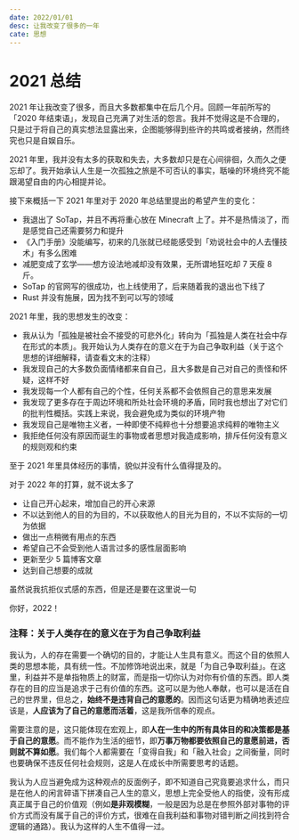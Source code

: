 ```yaml
---
date: 2022/01/01
desc: 让我改变了很多的一年
cate: 思想
---
```

# 2021 总结

2021 年让我改变了很多，而且大多数都集中在后几个月。回顾一年前所写的「2020 年结束语」，发现自己充满了对生活的怨言。我并不觉得这是不合理的，只是过于将自己的真实想法显露出来，企图能够得到些许的共鸣或者接纳，然而终究也只是自娱自乐。

2021 年里，我并没有太多的获取和失去，大多数却只是在心间徘徊，久而久之便忘却了。我开始承认人生是一次孤独之旅是不可否认的事实，聒噪的环境终究不能跟渴望自由的内心相提并论。

接下来概括一下 2021 年里对于 2020 年总结里提出的希望产生的变化：
- 我退出了 SoTap，并且不再将重心放在 Minecraft 上了。并不是热情淡了，而是感觉自己还需要努力和提升
- 《入门手册》没能编写，初来的几张就已经能感受到「劝说社会中的人去懂技术」有多么困难
- 减肥变成了玄学——想方设法地减却没有效果，无所谓地狂吃却 7 天瘦 8 斤。
- SoTap 的官网写的很成功，也上线使用了，后来随着我的退出也下线了
- Rust 并没有施展，因为找不到可以写的领域

2021 年里，我的思想发生的改变：
- 我从认为「孤独是被社会不接受的可悲外化」转向为「孤独是人类在社会中存在形式的本质」。我开始认为人类存在的意义在于为自己争取利益（关于这个思想的详细解释，请查看文末的注释）
- 我发现自己的大多数负面情绪都来自自己，且大多数是自己对自己的责怪和怀疑，这样不好
- 我发现每一个人都有自己的个性，任何关系都不会依照自己的意思来发展
- 我发现了更多存在于周边环境和所处社会环境的矛盾，同时我也想出了对它们的批判性概括。实践上来说，我会避免成为类似的环境产物
- 我发现自己是唯物主义者，一种即使不纯粹也十分想要追求纯粹的唯物主义
- 我拒绝任何没有原因而诞生的事物或者思想对我造成影响，排斥任何没有意义的规则观和约束

至于 2021 年里具体经历的事情，貌似并没有什么值得提及的。

对于 2022 年的打算，就不说太多了
- 让自己开心起来，增加自己的开心来源
- 不以达到他人的目的为目的，不以获取他人的目光为目的，不以不实际的一切为依据
- 做出一点稍微有用点的东西
- 希望自己不会受到他人语言过多的感性层面影响
- 更新至少 5 篇博客文章
- 达到自己想要的成就

虽然说我抗拒仪式感的东西，但是还是要在这里说一句

你好，2022！

### 注释：关于人类存在的意义在于为自己争取利益

我认为，人的存在需要一个确切的目的，才能让人生具有意义。而这个目的依照人类的思想本能，具有统一性。不加修饰地说出来，就是「为自己争取利益」。在这里，利益并不是单指物质上的财富，而是指一切你认为对你有价值的东西。即人类存在的目的应当是追求于己有价值的东西。这可以是为他人奉献，也可以是活在自己的世界里，但总之，**始终不是违背自己的意愿的**。因而这句话更为精确地表述应该是，**人应该为了自己的意愿而活着**，这是我所信奉的观点。

需要注意的是，这只能体现在宏观上，即**人在一生中的所有具体目的和决策都是基于自己的意愿**。而不能作为生活的细节，即**万事万物都要依照自己的意愿前进，否则就不算如愿**。我们每个人都需要在「变得自我」和「融入社会」之间衡量，同时也要确保不违反任何社会规则，这是人在成长中所需要思考的话题。

我认为人应当避免成为这种观点的反面例子，即不知道自己究竟要追求什么，而只是在他人的闲言碎语下拼凑自己人生的意义，思想上完全受他人的指使，没有形成真正属于自己的价值观（例如**是非观模糊**，一般是因为总是在参照外部对事物的评价方式而没有属于自己的评价方式，很难在自我利益和事物对错判断之间找到符合逻辑的通路）。我认为这样的人生不值得一过。
